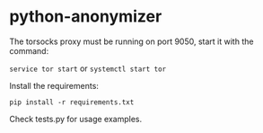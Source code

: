 # python-anonymizer

The torsocks proxy must be running on port 9050, start it with the command:

`service tor start`
or
`systemctl start tor`

Install the requirements:

`pip install -r requirements.txt`

Check tests.py for usage examples.
